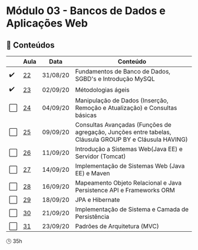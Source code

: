 # Módulo 03 - Bancos de Dados e Aplicações Web

## :blue_book: Conteúdos
| |  Aula | Data  |  Conteúdo |
|------------| ------------ | ------------ |------------
| :heavy_check_mark: | [22](aula_22) | 31/08/20 | Fundamentos de Banco de Dados, SGBD's e Introdução MySQL
| :heavy_check_mark: | [23](aula_23) | 02/09/20 | Métodologias ágeis
| :white_large_square: | [24](aula_24) | 04/09/20 | Manipulação de Dados (Inserção, Remoção e Atualização) e Consultas básicas
| :white_large_square: | [25](aula_25) | 09/09/20 | Consultas Avançadas (Funções de agregação, Junções entre tabelas, Cláusula GROUP BY e Cláusula HAVING)
| :white_large_square: | [26](aula_26) | 11/09/20 | Introdução a Sistemas Web(Java EE) e Servidor (Tomcat)
| :white_large_square: | [27](aula_27) | 14/09/20 | Implementação de Sistemas Web (Java EE) e Maven
| :white_large_square: | [28](aula_28) | 16/09/20 | Mapeamento Objeto Relacional e Java Persistence API e Frameworks ORM
| :white_large_square: | [29](aula_29) | 18/09/20 | JPA e Hibernate
| :white_large_square: | [30](aula_30) | 21/09/20 | Implementação de Sistema e Camada de Persistência
| :white_large_square: | [31](aula_31) | 23/09/20 | Padrões de Arquitetura (MVC)

:clock3: 35h